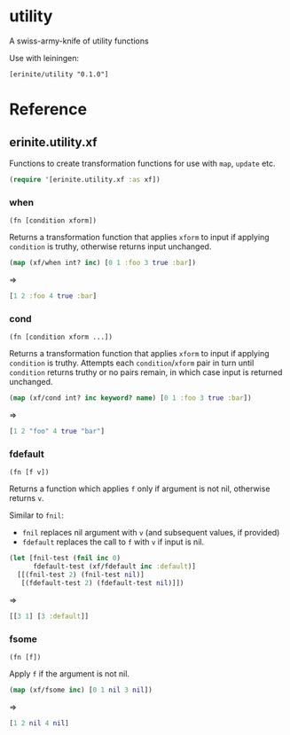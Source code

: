# utility
A swiss-army-knife of utility functions

Use with leiningen:

```
[erinite/utility "0.1.0"]
```


# Reference

## erinite.utility.xf

Functions to create transformation functions for use with `map`, `update` etc.

```clojure
(require '[erinite.utility.xf :as xf])
```

### when

`(fn [condition xform])`

Returns a transformation function that applies `xform` to input if applying `condition` is truthy, otherwise returns input unchanged.

```clojure
(map (xf/when int? inc) [0 1 :foo 3 true :bar])
```
⇒
```clojure
[1 2 :foo 4 true :bar]
```

### cond

`(fn [condition xform ...])`

Returns a transformation function that applies `xform` to input if applying `condition` is truthy. Attempts each `condition`/`xform` pair in turn until `condition` returns truthy or no pairs remain, in which case input is returned unchanged.

```clojure
(map (xf/cond int? inc keyword? name) [0 1 :foo 3 true :bar])
```
⇒
```clojure
[1 2 "foo" 4 true "bar"]
```

### fdefault

`(fn [f v])`

Returns a function which applies `f` only if argument is not nil, otherwise returns `v`.

Similar to `fnil`:
 * `fnil` replaces nil argument with `v` (and subsequent values, if provided)
 * `fdefault` replaces the call to `f` with `v` if input is nil.

```clojure
(let [fnil-test (fnil inc 0)
      fdefault-test (xf/fdefault inc :default)]
  [[(fnil-test 2) (fnil-test nil)]
   [(fdefault-test 2) (fdefault-test nil)]])
```
⇒
```clojure
[[3 1] [3 :default]]
```

### fsome

`(fn [f])`

Apply `f` if the argument is not nil.


```clojure
(map (xf/fsome inc) [0 1 nil 3 nil])
```
⇒
```clojure
[1 2 nil 4 nil]
```

